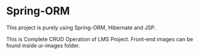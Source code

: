 # Spring-ORM

This project is purely using Spring-ORM, Hibernate and JSP.

This is Complete CRUD Operation of LMS Project.
Front-end images can be found inside ui-images folder.

